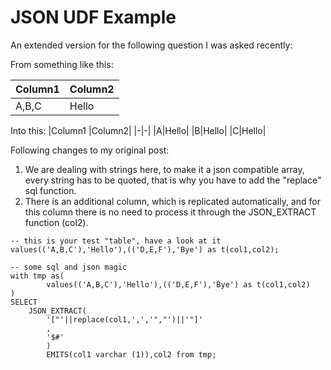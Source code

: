 # JSON UDF Example
An extended version for the following question I was asked recently:

From something like this: 

|Column1 |Column2|
|-|-|
|A,B,C|Hello|


Into this:
|Column1 |Column2|
|-|-|
|A|Hello|
|B|Hello|
|C|Hello|
 

Following changes to my original post:

1. We are dealing with strings here, to make it a json compatible array, every string has to be quoted, that is why you have to add the "replace" sql function.
2. There is an additional column, which is replicated automatically, and for this column there is no need to process it through the JSON_EXTRACT function (col2).
```
-- this is your test "table", have a look at it
values(('A,B,C'),'Hello'),(('D,E,F'),'Bye') as t(col1,col2);
 
-- some sql and json magic
with tmp as(
        values(('A,B,C'),'Hello'),(('D,E,F'),'Bye') as t(col1,col2)
)
SELECT 
    JSON_EXTRACT( 
        '["'||replace(col1,',','","')||'"]'
        ,
        '$#'
        )
        EMITS(col1 varchar (1)),col2 from tmp;
```